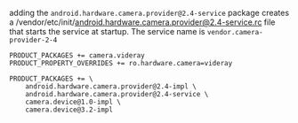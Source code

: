 

adding the `android.hardware.camera.provider@2.4-service` package creates a /vendor/etc/init/android.hardware.camera.provider@2.4-service.rc file that starts the service at startup. The service name is `vendor.camera-provider-2-4`

```
PRODUCT_PACKAGES += camera.videray
PRODUCT_PROPERTY_OVERRIDES += ro.hardware.camera=videray

PRODUCT_PACKAGES += \
    android.hardware.camera.provider@2.4-impl \
    android.hardware.camera.provider@2.4-service \
    camera.device@1.0-impl \
    camera.device@3.2-impl
```